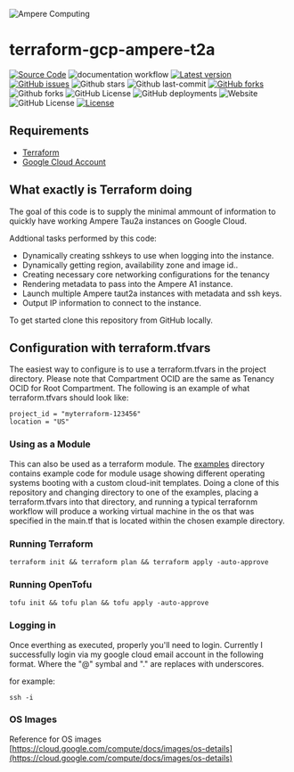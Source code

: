 ![Ampere Computing](https://avatars2.githubusercontent.com/u/34519842?s=400&u=1d29afaac44f477cbb0226139ec83f73faefe154&v=4)

# terraform-gcp-ampere-t2a

[![Source Code](https://img.shields.io/badge/source-GitHub-blue.svg?style=flat)](https://github.com/AmpereComputing/terraform-gcp-ampere-t2a)
![documentation workflow](https://github.com/AmpereComputing/terraform-gcp-ampere-t2a/actions/workflows/documentation.yml/badge.svg?label=build&style=flat-square&branch=main)
[![Latest version](https://img.shields.io/github/tag/AmpereComputing/terraform-gcp-ampere-t2a.svg?label=release&style=flat&maxAge=3600)](https://github.com/AmpereComputing/terraform-gcp-ampere-t2a/tags)
[![GitHub issues](https://img.shields.io/github/issues/AmpereComputing/terraform-gcp-ampere-t2a.svg)](https://github.com/AmpereComputing/terraform-gcp-ampere-t2a/issues)
![Github stars](https://badgen.net/github/stars/AmpereComputing/terraform-gcp-ampere-t2a?icon=github&label=stars)
![Github last-commit](https://img.shields.io/github/last-commit/AmpereComputing/terraform-gcp-ampere-t2a)
[![GitHub forks](https://img.shields.io/github/forks/AmpereComputing/terraform-gcp-ampere-t2a.svg)](https://github.com/AmpereComputing/terraform-gcp-ampere-t2a/network)
![Github forks](https://badgen.net/github/forks/AmpereComputing/terraform-gcp-ampere-t2a?icon=github&label=forks)
![GitHub License](https://img.shields.io/github/license/AmpereComputing/terraform-gcp-ampere-t2a)
![GitHub deployments](https://img.shields.io/github/deployments/AmpereComputing/terraform-gcp-ampere-t2a/github-pages)
![Website](https://img.shields.io/website?url=https%3A%2F%2Famperecomputing.github.io/terraform-gcp-ampere-t2a)
![GitHub License](https://img.shields.io/github/license/AmpereComputing/terraform-gcp-ampere-t2a)
[![License](https://img.shields.io/badge/License-Apache%202.0-blue.svg)](https://opensource.org/licenses/Apache-2.0)

## Requirements

 * [Terraform](https://www.terraform.io/downloads.html)
 * [Google Cloud Account](https://cloud.google.com)

## What exactly is Terraform doing

The goal of this code is to supply the minimal ammount of information to quickly have working Ampere Tau2a  instances on Google Cloud.

Addtional tasks performed by this code:

* Dynamically creating sshkeys to use when logging into the instance.
* Dynamically getting region, availability zone and image id..
* Creating necessary core networking configurations for the tenancy
* Rendering metadata to pass into the Ampere A1 instance.
* Launch multiple Ampere taut2a instances with metadata and ssh keys.
* Output IP information to connect to the instance.

To get started clone this repository from GitHub locally.

## Configuration with terraform.tfvars

The easiest way to configure is to use a terraform.tfvars in the project directory.
Please note that Compartment OCID are the same as Tenancy OCID for Root Compartment.
The following is an example of what terraform.tfvars should look like:

```
project_id = "myterraform-123456"
location = "US"
```

### Using as a Module

This can also be used as a terraform module.   The [examples](examples) directory contains example code for module usage showing different operating systems booting with a custom cloud-init templates.   Doing a clone of this repository and changing directory to one of the examples, placing a terraform.tfvars into that directory, and running a typical terrafornm workflow will produce a working virtual machine in the os that was specified in the main.tf that is located within the chosen example directory.

### Running Terraform

```
terraform init && terraform plan && terraform apply -auto-approve
```

### Running OpenTofu

```
tofu init && tofu plan && tofu apply -auto-approve

```

### Logging in

Once everthing as executed, properly you'll need to login.   Currently I successfully login via my google cloud email account in the following format.   <username>_<domain>_<tld>  Where the "@" symbal and "." are replaces with underscores.

for example:

```
ssh -i
```
### OS Images
Reference for OS images
[https://cloud.google.com/compute/docs/images/os-details](https://cloud.google.com/compute/docs/images/os-details)

<!-- BEGIN_TF_DOCS -->
<!-- END_TF_DOCS -->
